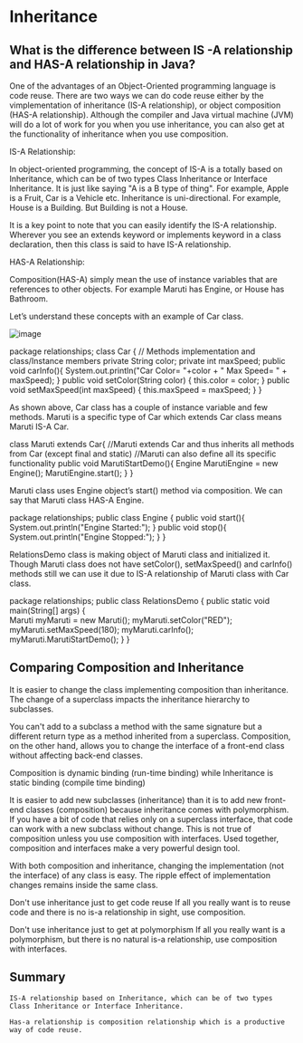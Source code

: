 # Inheritance

## What is the difference between IS -A relationship and HAS-A relationship in Java? 

One of the advantages of an Object-Oriented programming language is code reuse. There are two ways we can do code reuse either by the vimplementation of inheritance (IS-A relationship), or object composition (HAS-A relationship). Although the compiler and Java virtual machine (JVM) will do a lot of work for you when you use inheritance, you can also get at the functionality of inheritance when you use composition.

IS-A Relationship:

In object-oriented programming, the concept of IS-A is a totally based on Inheritance, which can be of two types Class Inheritance or Interface Inheritance. It is just like saying "A is a B type of thing". For example, Apple is a Fruit, Car is a Vehicle etc. Inheritance is uni-directional. For example, House is a Building. But Building is not a House.

It is a key point to note that you can easily identify the IS-A relationship. Wherever you see an extends keyword or implements keyword in a class declaration, then this class is said to have IS-A relationship.

HAS-A Relationship: 

Composition(HAS-A) simply mean the use of instance variables that are references to other objects. For example Maruti has Engine, or House has Bathroom.

Let’s understand these concepts with an example of Car class.

![image](https://user-images.githubusercontent.com/51791113/110473448-8c61bd00-8104-11eb-9d74-213321d7419c.png)

package relationships;
class Car {
	// Methods implementation and class/Instance members
	private String color;
	private int maxSpeed; 
	public void carInfo(){
		System.out.println("Car Color= "+color + " Max Speed= " + maxSpeed);
	}
	public void setColor(String color) {
		this.color = color;
	}
	public void setMaxSpeed(int maxSpeed) {
		this.maxSpeed = maxSpeed;
	}
}

As shown above, Car class has a couple of instance variable and few methods. Maruti is a specific type of Car which extends Car class means Maruti IS-A Car.

class Maruti extends Car{
	//Maruti extends Car and thus inherits all methods from Car (except final and static)
	//Maruti can also define all its specific functionality
	public void MarutiStartDemo(){
		Engine MarutiEngine = new Engine();
		MarutiEngine.start();
		}
	}

Maruti class uses Engine object’s start() method via composition. We can say that Maruti class HAS-A Engine.

package relationships;
public class Engine {
	public void start(){
		System.out.println("Engine Started:");
	}
	public void stop(){
		System.out.println("Engine Stopped:");
	}
}

RelationsDemo class is making object of Maruti class and initialized it. Though Maruti class does not have setColor(), setMaxSpeed() and carInfo() methods still we can use it due to IS-A relationship of Maruti class with Car class.

package relationships;
public class RelationsDemo {
	public static void main(String[] args) {		
		Maruti myMaruti = new Maruti();
		myMaruti.setColor("RED");
		myMaruti.setMaxSpeed(180);
		myMaruti.carInfo();
		myMaruti.MarutiStartDemo();
	}
}

## Comparing Composition and Inheritance

It is easier to change the class implementing composition than inheritance. The change of a superclass impacts the inheritance hierarchy to subclasses.

You can't add to a subclass a method with the same signature but a different return type as a method inherited from a superclass. Composition, on the other hand, allows you to change the interface of a front-end class without affecting back-end classes.

Composition is dynamic binding (run-time binding) while Inheritance is static binding (compile time binding)

It is easier to add new subclasses (inheritance) than it is to add new front-end classes (composition) because inheritance comes with polymorphism. If you have a bit of code that relies only on a superclass interface, that code can work with a new subclass without change. This is not true of composition unless you use composition with interfaces. Used together, composition and interfaces make a very powerful design tool.

With both composition and inheritance, changing the implementation (not the interface) of any class is easy. The ripple effect of implementation changes remains inside the same class.

Don't use inheritance just to get code reuse If all you really want is to reuse code and there is no is-a relationship in sight, use composition.

Don't use inheritance just to get at polymorphism If all you really want is a polymorphism, but there is no natural is-a relationship, use composition with interfaces.

## Summary

	IS-A relationship based on Inheritance, which can be of two types Class Inheritance or Interface Inheritance.
	
	Has-a relationship is composition relationship which is a productive way of code reuse.
